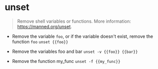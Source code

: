# unset
> Remove shell variables or functions.
> More information: <https://manned.org/unset>.

- Remove the variable `foo`, or if the variable doesn't exist, remove the function `foo`
`unset {{foo}}`

- Remove the variables foo and bar
`unset -v {{foo}} {{bar}}`

- Remove the function my_func
`unset -f {{my_func}}`
